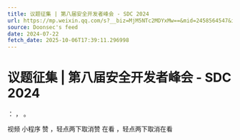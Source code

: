 ```yaml
---
title: 议题征集 | 第八届安全开发者峰会 - SDC 2024
url: https://mp.weixin.qq.com/s?__biz=MjM5NTc2MDYxMw==&mid=2458564547&idx=1&sn=e757435874540666710bf4390679ee7a
source: Doonsec's feed
date: 2024-07-22
fetch_date: 2025-10-06T17:39:11.296998
---
```


# 议题征集 | 第八届安全开发者峰会 - SDC 2024

：
，
。

视频
小程序
赞
，轻点两下取消赞
在看
，轻点两下取消在看